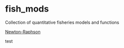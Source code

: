 # fish_mods
Collection of quantitative fisheries models and functions

[Newton-Raphson](https://lidach.github.io/quant-fish/num_meths/Newton.html)

test
